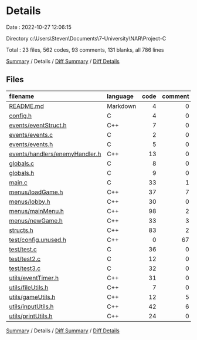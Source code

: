 # Details

Date : 2022-10-27 12:06:15

Directory c:\\Users\\Steven\\Documents\\7-University\\NAR\\Project-C

Total : 23 files,  562 codes, 93 comments, 131 blanks, all 786 lines

[Summary](results.md) / Details / [Diff Summary](diff.md) / [Diff Details](diff-details.md)

## Files
| filename | language | code | comment | blank | total |
| :--- | :--- | ---: | ---: | ---: | ---: |
| [README.md](/README.md) | Markdown | 4 | 0 | 2 | 6 |
| [config.h](/config.h) | C | 4 | 0 | 2 | 6 |
| [events/eventStruct.h](/events/eventStruct.h) | C++ | 7 | 0 | 3 | 10 |
| [events/events.c](/events/events.c) | C | 2 | 0 | 1 | 3 |
| [events/events.h](/events/events.h) | C | 5 | 0 | 4 | 9 |
| [events/handlers/enemyHandler.h](/events/handlers/enemyHandler.h) | C++ | 13 | 0 | 2 | 15 |
| [globals.c](/globals.c) | C | 8 | 0 | 2 | 10 |
| [globals.h](/globals.h) | C | 9 | 0 | 3 | 12 |
| [main.c](/main.c) | C | 33 | 1 | 8 | 42 |
| [menus/loadGame.h](/menus/loadGame.h) | C++ | 37 | 7 | 11 | 55 |
| [menus/lobby.h](/menus/lobby.h) | C++ | 30 | 0 | 7 | 37 |
| [menus/mainMenu.h](/menus/mainMenu.h) | C++ | 98 | 2 | 6 | 106 |
| [menus/newGame.h](/menus/newGame.h) | C++ | 33 | 3 | 6 | 42 |
| [structs.h](/structs.h) | C++ | 83 | 2 | 15 | 100 |
| [test/config.unused.h](/test/config.unused.h) | C++ | 0 | 67 | 18 | 85 |
| [test/test.c](/test/test.c) | C | 36 | 0 | 4 | 40 |
| [test/test2.c](/test/test2.c) | C | 12 | 0 | 2 | 14 |
| [test/test3.c](/test/test3.c) | C | 32 | 0 | 6 | 38 |
| [utils/eventTimer.h](/utils/eventTimer.h) | C++ | 31 | 0 | 6 | 37 |
| [utils/fileUtils.h](/utils/fileUtils.h) | C++ | 7 | 0 | 3 | 10 |
| [utils/gameUtils.h](/utils/gameUtils.h) | C++ | 12 | 5 | 8 | 25 |
| [utils/inputUtils.h](/utils/inputUtils.h) | C++ | 42 | 6 | 6 | 54 |
| [utils/printUtils.h](/utils/printUtils.h) | C++ | 24 | 0 | 6 | 30 |

[Summary](results.md) / Details / [Diff Summary](diff.md) / [Diff Details](diff-details.md)